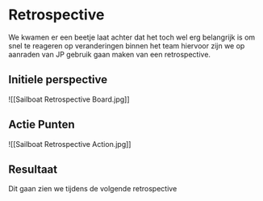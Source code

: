 # Retrospective
We kwamen er een beetje laat achter dat het toch wel erg belangrijk is om snel te reageren op veranderingen binnen het team hiervoor zijn we op aanraden van JP gebruik gaan maken van een retrospective.

## Initiele perspective
![[Sailboat Retrospective Board.jpg]]

## Actie Punten
![[Sailboat Retrospective Action.jpg]]

## Resultaat
Dit gaan zien we tijdens de volgende retrospective